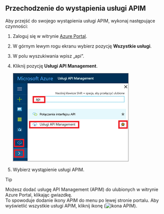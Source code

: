 ## <a name="navigate-to-your-apim-instance"></a>Przechodzenie do wystąpienia usługi APIM

Aby przejść do swojego wystąpienia usługi APIM, wykonaj następujące czynności:

1. Zaloguj się w witrynie [Azure Portal](https://portal.azure.com). 
2. W górnym lewym rogu ekranu wybierz pozycję **Wszystkie usługi**.  
3. W polu wyszukiwania wpisz „api”.
4. Kliknij pozycję **Usługi API Management**.

    ![Nawigacja](./media/api-management-navigate-to-instance/navigate-to-api-management-services.png)

5. Wybierz wystąpienie usługi APIM.

>[!TIP]
>Możesz dodać usługę API Management (APIM) do ulubionych w witrynie Azure Portal, klikając gwiazdkę. <br/>To spowoduje dodanie ikony APIM do menu po lewej stronie portalu. Aby wyświetlić wszystkie usługi APIM, kliknij ikonę (![ikona APIM](./media/api-management-navigate-to-instance/apim-icon.png)).
 


